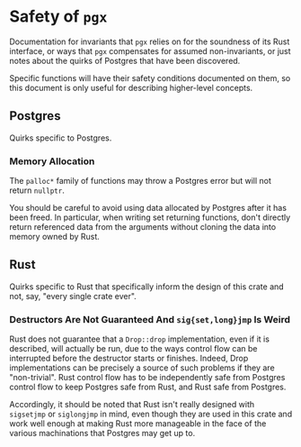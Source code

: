 # Safety of `pgx`

Documentation for invariants that `pgx` relies on for the soundness of its Rust interface,
or ways that `pgx` compensates for assumed non-invariants, or just notes about
the quirks of Postgres that have been discovered.

Specific functions will have their safety conditions documented on them,
so this document is only useful for describing higher-level concepts.

## Postgres

Quirks specific to Postgres.

### Memory Allocation

The `palloc*` family of functions may throw a Postgres error but will not return `nullptr`.

You should be careful to avoid using data allocated by Postgres after it has been freed. In particular,
when writing set returning functions, don't directly return referenced data from the arguments without
cloning the data into memory owned by Rust.

## Rust

Quirks specific to Rust that specifically inform the design of this crate and not, say,
"every single crate ever".

### Destructors Are Not Guaranteed And `sig{set,long}jmp` Is Weird

Rust does not guarantee that a `Drop::drop` implementation, even if it is described, will actually
be run, due to the ways control flow can be interrupted before the destructor starts or finishes.
Indeed, Drop implementations can be precisely a source of such problems if they are "non-trivial".
Rust control flow has to be independently safe from Postgres control flow to keep Postgres safe from Rust,
and Rust safe from Postgres.

Accordingly, it should be noted that Rust isn't really designed with `sigsetjmp` or `siglongjmp` in mind,
even though they are used in this crate and work well enough at making Rust more manageable
in the face of the various machinations that Postgres may get up to.
